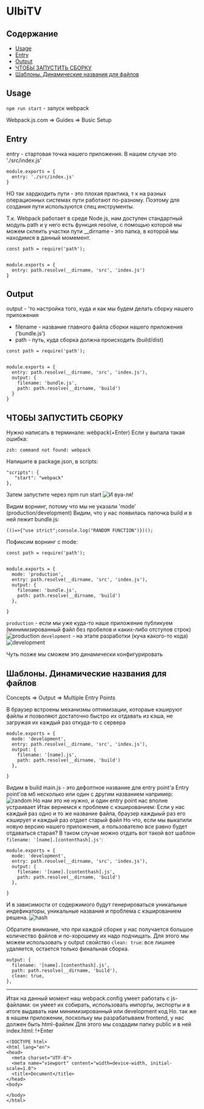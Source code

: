 # UlbiTV

## Содержание
- [Usage](#)
- [Entry](#entry)
- [Output](#output)
- [ЧТОБЫ ЗАПУСТИТЬ СБОРКУ](#Запуск)
- [Шаблоны. Динамические названия для файлов](#Шаблоны)


## Usage

`npm run start` - запуск webpack

Webpack.js.com => Guides => Busic Setup

<a name="entry"></a> 

## Entry

entry - стартовая точка нашего приложения. 
В нашем случае это './src/index.js'
```
module.exports = {
  entry: './src/index.js'
}
```
НО так хардкодить пути - это плохая практика, т к на разных операционных системах пути работают по-разному. 
Поэтому для создания пути используются спец инструменты.

Т.к. Webpack работает в среде Node.js, нам доступен стандартный модуль path и у него
есть функция resolve, с помощью которой мы можем склеить участки пути
__dirname - это папка, в которой мы находимся в данный момемент.
```
const path = require('path');


module.exports = {
  entry: path.resolve(__dirname, 'src', 'index.js') 
}
```

<a name="output"></a> 

## Output
output - 'то настройка того, куда и как мы будем делать сборку нашего приложения
 - filename - название главного файла сборки нашего приложения ('bundle.js')
 - path - путь, куда сборка должна происходить (build/dist)

```
const path = require('path');


module.exports = {
  entry: path.resolve(__dirname, 'src', 'index.js'),
  output: {
    filename: 'bundle.js',
    path: path.resolve(__dirname, 'build')
  }
}
```
<a name="Запуск"></a> 

## ЧТОБЫ ЗАПУСТИТЬ СБОРКУ 
Нужно написать в терминале: webpack(+Enter)
Если у выпала такая ошибка:
```
zsh: command not found: webpack
```

Напишите в package.json, в scripts:

```
"scripts": {
   "start": "webpack"
},
``` 
Затем запустите через npm run start
![И вуа-ля!](/images/webpack_error.jpg)

Видим ворнинг, потому что мы не указали 'mode' (production/development)
Видим, что у нас появилась папочка build и в ней лежит bundle.js:
```
(()=>{"use strict";console.log("RANDOM FUNCTION")})();
```

Пофиксим ворнинг с mode:
```
const path = require('path');


module.exports = {
  mode: 'production',
  entry: path.resolve(__dirname, 'src', 'index.js'),
  output: {
    filename: 'bundle.js',
    path: path.resolve(__dirname, 'build')
  },

}
```
`production` - если мы уже куда-то наше приложение публикуем (минимизированный файл без пробелов и каких-либо отступов строк)
![production](/images/production.jpg)
`development` - на этапе разработки (куча какого-то кода)
![development](/images/development.jpg)

Чуть позже мы сможем это динамически конфигурировать

<a name="Шаблоны"></a> 

## Шаблоны. Динамические названия для файлов

Concepts => Output => Multiple Entry Points

В браузер встроены механизмы оптимизации, котораые кэшируют файлы и 
позволяют достаточно быстро их отдавать из кэша, не загружая их каждый раз откуда-то с сервера

```
module.exports = {
  mode: 'development',
  entry: path.resolve(__dirname, 'src', 'index.js'),
  output: {
    filename: '[name].js',
    path: path.resolve(__dirname, 'build')
  },

}
```
Видим в build main.js - это дефолтное название для entry point'а
Entry point'ов мб несколько или один с другим названием например:
![random](/images/random.jpg)
Но нам это не нужно, и один entry point нас вполне устраивает
Итак вернемся к проблеме с кэшированием:
Если у нас каждый раз одно и то же название файла, браузер каждыый раз его кэширует
и каждый раз отдает старый файл
Но что, если мы выкатили новую версию нашего приложения, а пользователю все равно будет отдаваться старая?
В таком случае можно отдать вот такой вот шаблон `filename: '[name].[contenthash].js'`:
```
module.exports = {
  mode: 'development',
  entry: path.resolve(__dirname, 'src', 'index.js'),
  output: {
    filename: '[name].[contenthash].js',
    path: path.resolve(__dirname, 'build')
  },

}
```
И в зависимости от содержимого будут генерироваться уникальные индефикаторы, уникальные названия и проблема с кэшированием  решена.
![hash](/images/hash.jpg)

Обратите внимание, что при каждой сборке  у нас получается большое количество файлов и по-хорошему их надо подчищать.
Для этого мы можем использовать у output свойство  `clean: true`: все лишнее удаляется, остается только финальная сборка.
```
output: {
  filename: '[name].[contenthash].js',
  path: path.resolve(__dirname, 'build'),
  clean: true,
},
```
------------------------------------------
Итак на данный момент наш webpack.config умеет работать с js-файлами: он умеет их собирать, использовать импорты, экспорты и в итоге выдавать нам минимизированный или development код
Но. так же в нашем приложении, поскольку мы разрабатываем frontend, у нас должен быть html-файлик
Для этого мы создадим папку public и в ней index.html: !+Enter
```
<!DOCTYPE html>
<html lang="en">
<head>
  <meta charset="UTF-8">
  <meta name="viewport" content="width=device-width, initial-scale=1.0">
  <title>Document</title>
</head>
<body>
  
</body>
</html>
```
<!-- lesson 3: 8:23 -->


